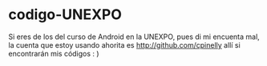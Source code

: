 codigo-UNEXPO
=============

Si eres de los del curso de Android en la UNEXPO, pues di mi encuenta mal, la cuenta que estoy usando ahorita es http://github.com/cpinelly allí si encontrarán mis códigos : )
